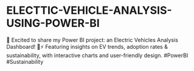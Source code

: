 # ELECTTIC-VEHICLE-ANALYSIS-USING-POWER-BI
🌟 Excited to share my Power BI project: an Electric Vehicles Analysis Dashboard! 🚗⚡ Featuring insights on EV trends, adoption rates &amp; sustainability, with interactive charts and user-friendly design.  #PowerBI #Sustainability
